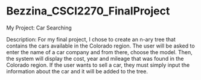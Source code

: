 # Bezzina_CSCI2270_FinalProject

My Project: Car Searching

Description:
For my final project, I chose to create an n-ary tree that contains the cars available in the Colorado region. The user will be asked to enter the name of a car company and from there, choose the model. Then, the system will display the cost, year and mileage that was found in the Colorado region. If the user wants to sell a car, they must simply input the information about the car and it will be added to the tree. 
